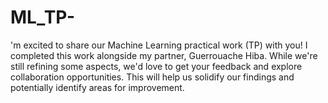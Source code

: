 # ML_TP-
'm excited to share our Machine Learning practical work (TP) with you! I completed this work alongside my partner, Guerrouache Hiba. While we're still refining some aspects, we'd love to get your feedback and explore collaboration opportunities. This will help us solidify our findings and potentially identify areas for improvement.
